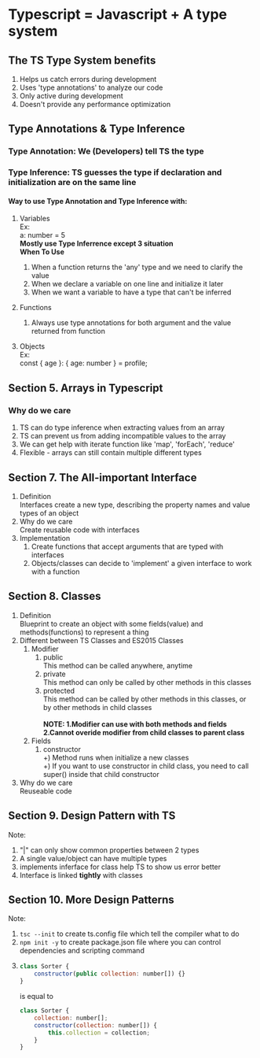 # Typescript = Javascript + A type system

## The TS Type System benefits

1. Helps us catch errors during development
2. Uses 'type annotations' to analyze our code
3. Only active during development
4. Doesn't provide any performance optimization

## Type Annotations & Type Inference

### Type Annotation: We (Developers) tell TS the type

### Type Inference: TS guesses the type if declaration and initialization are on the same line

#### Way to use Type Annotation and Type Inference with:

1. Variables<br>
   Ex:<br> a: number = 5<br>
   **Mostly use Type Inferrence except 3 situation**<br>
   **When To Use**<br>

    1. When a function returns the 'any' type and we need to clarify the value
    2. When we declare a variable on one line and initialize it later
    3. When we want a variable to have a type that can't be inferred

2. Functions
    1. Always use type annotations for both argument and the value returned from function
3. Objects<br>
   Ex:<br> const { age }: { age: number } = profile;

## Section 5. Arrays in Typescript

### Why do we care

1. TS can do type inference when extracting values from an array
2. TS can prevent us from adding incompatible values to the array
3. We can get help with iterate function like 'map', 'forEach', 'reduce'
4. Flexible - arrays can still contain multiple different types

## Section 7. The All-important Interface

1. Definition<br>
   Interfaces create a new type, describing the property names and value types of an object
2. Why do we care<br>
   Create reusable code with interfaces
3. Implementation
    1. Create functions that accept arguments that are typed with interfaces
    2. Objects/classes can decide to 'implement' a given interface to work with a function

## Section 8. Classes

1. Definition<br>
   Blueprint to create an object with some fields(value) and methods(functions) to represent a thing
2. Different between TS Classes and ES2015 Classes
    1. Modifier
        1. public<br>
           This method can be called anywhere, anytime
        2. private<br>
           This method can only be called by other methods in this classes
        3. protected<br>
           This method can be called by other methods in this classes, or by other methods in child classes<br><br>
           **NOTE: 1.Modifier can use with both methods and fields**<br>
           **2.Cannot overide modifier from child classes to parent class**
    2. Fields
        1. constructor<br>
           +) Method runs when initialize a new classes<br>
           +) If you want to use constructor in child class, you need to call super() inside that child constructor<br>
3. Why do we care<br>
   Reuseable code

## Section 9. Design Pattern with TS

Note:

1. "|" can only show common properties between 2 types
2. A single value/object can have multiple types
3. implements inferface for class help TS to show us error better
4. Interface is linked **tightly** with classes

## Section 10. More Design Patterns

Note:

1. `tsc --init` to create ts.config file which tell the compiler what to do
2. `npm init -y` to create package.json file where you can control dependencies and scripting command
3. ```javascript
   class Sorter {
       constructor(public collection: number[]) {}
   }
   ```
    is equal to
    ```javascript
    class Sorter {
    	collection: number[];
    	constructor(collection: number[]) {
    		this.collection = collection;
    	}
    }
    ```
